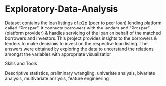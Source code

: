 # Exploratory-Data-Analysis

Dataset contains the loan listings of p2p (peer to peer loan) lending platform called “Prosper”. It connects borrowers with the lenders and “Prosper” (platform provider) & handles servicing of the loan on behalf of the matched borrowers and investors. This project provides insights to the borrowers & lenders to make decisions to invest on the respective loan listing. The answers were obtained by exploring the data to understand the relations amongst the variables with appropriate visualization

Skills and Tools

Descriptive statistics, preliminary wrangling, univariate analysis, bivariate analysis, multivariate analysis, feature engineering
